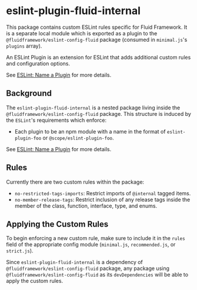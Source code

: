 # eslint-plugin-fluid-internal

This package contains custom ESLint rules specific for Fluid Framework. It is a separate local module which is exported as a plugin to the `@fluidframework/eslint-config-fluid` package (consumed in `minimal.js`'s `plugins` array).

An ESLint Plugin is an extension for ESLint that adds additional custom rules and configuration options.

See [ESLint: Name a Plugin](https://eslint.org/docs/latest/extend/plugins) for more details.

## Background

The `eslint-plugin-fluid-internal` is a nested package living inside the `@fluidframework/eslint-config-fluid` package. This structure is induced by the `ESLint`'s requirements which enforce:

-   Each plugin to be an npm module with a name in the format of `eslint-plugin-foo` or `@scope/eslint-plugin-foo`.

See [ESLint: Name a Plugin](https://eslint.org/docs/latest/extend/plugins#name-a-plugin) for more details.

## Rules

Currently there are two custom rules within the package:

-   `no-restricted-tags-imports`: Restrict imports of `@internal` tagged items.
-   `no-member-release-tags`: Restrict inclusion of any release tags inside the member of the class, function, interface, type, and enums.

## Applying the Custom Rules

To begin enforcing a new custom rule, make sure to include it in the `rules` field of the appropriate config module (`minimal.js`, `recommended.js`, or `strict.js`).

Since `eslint-plugin-fluid-internal` is a dependency of `@fluidframework/eslint-config-fluid` package, any package using `@fluidframework/eslint-config-fluid` as its `devDependencies` will be able to apply the custom rules.

